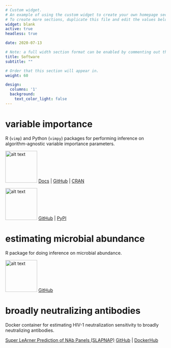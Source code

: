 ```yaml
---
# Custom widget.
# An example of using the custom widget to create your own homepage section.
# To create more sections, duplicate this file and edit the values below as desired.
widget: blank
active: true
headless: true

date: 2020-07-13

# Note: a full width section format can be enabled by commenting out the `title` and `subtitle` with a `#`.
title: Software
subtitle: ""

# Order that this section will appear in.
weight: 60

design:
  columns: '1'
  background:
    text_color_light: false
---
```


# variable importance

R (`vimp`) and Python (`vimpy`) packages for performing inference on algorithm-agnostic variable importance parameters.

[<img src="img/vimp_logo.png" title="vimp logo" id="id" class="class" width="100" height="100" alt="alt text" />](https://github.com/bdwilliamson/vimp)
[Docs](https://bdwilliamson.github.io/vimp/) |
[GitHub](https://github.com/bdwilliamson/vimp) |
[CRAN](https://CRAN.R-project.org/package=vimp)

[<img src="img/vimpy_logo.png" title="vimpy logo" id="id" class="class" width="100" height="100" alt="alt text" />](https://github.com/bdwilliamson/vimpy)
[GitHub](https://github.com/bdwilliamson/vimpy) |
[PyPI](https://pypi.org/project/vimpy/)

# estimating microbial abundance

R package for doing inference on microbial abundance.

[<img src="img/paramedic-logo.png" title="paramedic logo" id="id" class="class" width="100" height="100" alt="alt text" />](https://github.com/statdivlab/paramedic)
[GitHub](https://github.com/statdivlab/paramedic)

# broadly neutralizing antibodies

Docker container for estimating HIV-1 neutralization sensitivity to broadly neutralizing antibodies.

[Super LeArner Prediction of NAb Panels
(SLAPNAP)](https://github.com/benkeser/slapnap)
[GitHub](https://github.com/benkeser/slapnap) |
[DockerHub](https://hub.docker.com/r/slapnap/slapnap)
